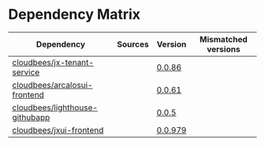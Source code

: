 # Dependency Matrix

Dependency | Sources | Version | Mismatched versions
---------- | ------- | ------- | -------------------
[cloudbees/jx-tenant-service](https://github.com/cloudbees/jx-tenant-service) |  | [0.0.86](https://github.com/cloudbees/jx-tenant-service/releases/tag/v0.0.86) | 
[cloudbees/arcalosui-frontend](https://github.com/cloudbees/arcalosui-frontend) |  | [0.0.61]() | 
[cloudbees/lighthouse-githubapp](https://github.com/cloudbees/lighthouse-githubapp) |  | [0.0.5](https://github.com/cloudbees/lighthouse-githubapp/releases/tag/v0.0.5) | 
[cloudbees/jxui-frontend](https://github.com/cloudbees/jxui-frontend) |  | [0.0.979]() | 
